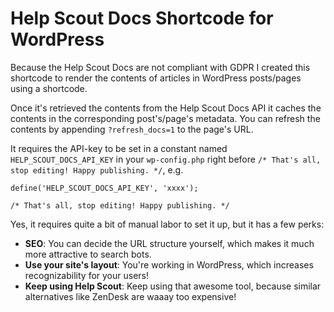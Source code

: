 # Help Scout Docs Shortcode for WordPress

Because the Help Scout Docs are not compliant with GDPR I created this shortcode to render the contents of articles in WordPress posts/pages using a shortcode.

Once it's retrieved the contents from the Help Scout Docs API it caches the contents in the corresponding post's/page's metadata. You can refresh the contents by appending `?refresh_docs=1` to the page's URL.

It requires the API-key to be set in a constant named `HELP_SCOUT_DOCS_API_KEY` in your `wp-config.php` right before `/* That's all, stop editing! Happy publishing. */`, e.g.

````
define('HELP_SCOUT_DOCS_API_KEY', 'xxxx');

/* That's all, stop editing! Happy publishing. */
````

Yes, it requires quite a bit of manual labor to set it up, but it has a few perks:

- **SEO**: You can decide the URL structure yourself, which makes it much more attractive to search bots.
- **Use your site's layout**: You're working in WordPress, which increases recognizability for your users!
- **Keep using Help Scout**: Keep using that awesome tool, because similar alternatives like ZenDesk are waaay too expensive!